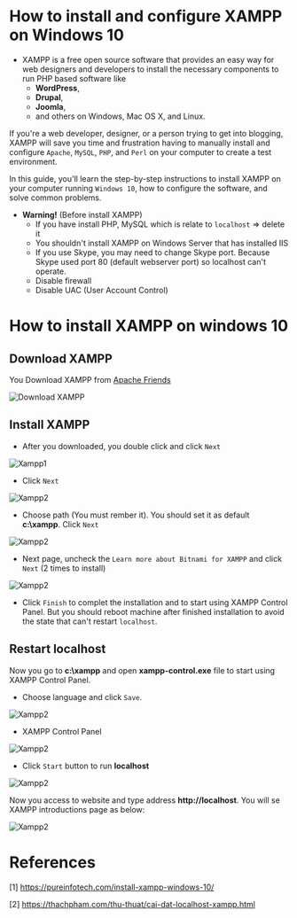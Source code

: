 How to install and configure XAMPP on Windows 10
=================================================

* XAMPP is a free open source software that provides an easy way for web designers and developers to install the necessary components to run PHP based software like
  * **WordPress**,
  * **Drupal**,
  * **Joomla**, 
  * and others on Windows, Mac OS X, and Linux.

If you're a web developer, designer, or a person trying to get into blogging, XAMPP will save you time and frustration having to manually install and configure `Apache`, `MySQL`, `PHP`, and `Perl` on your computer to create a test environment.

In this guide, you'll learn the step-by-step instructions to install XAMPP on your computer running `Windows 10`, how to configure the software, and solve common problems.

* **Warning!** (Before install XAMPP)
  * If you have install PHP, MySQL which is relate to `localhost` => delete it
  * You shouldn't install XAMPP on Windows Server that has installed IIS
  * If you use Skype, you may need to change Skype port. Because Skype used port 80 (default webserver port) so localhost can't operate.
  * Disable firewall
  * Disable UAC (User Account Control)

# How to install XAMPP on windows 10

## Download XAMPP

You Download XAMPP from [Apache Friends](https://www.apachefriends.org/index.html)

![Download XAMPP](img/Download-XAMPP.png)

## Install XAMPP

- After you downloaded, you double click and click `Next`

![Xampp1](img/xamp-1.PNG)

- Click `Next`

![Xampp2](img/xamp-2.PNG)

- Choose path (You must rember it). You should set it as default **c:\xampp**. Click `Next`

![Xampp2](img/xamp-3.PNG)

- Next page, uncheck the `Learn more about Bitnami for XAMPP` and click `Next` (2 times to install)

![Xampp2](img/xamp-4.PNG)

- Click `Finish` to complet the installation and to start using XAMPP Control Panel. But you should reboot machine after finished installation to avoid the state that can't restart `localhost`.


## Restart localhost

Now you go to **c:\xampp** and open **xampp-control.exe** file to start using XAMPP Control Panel.

- Choose language and click `Save`.

![Xampp2](img/xamp-6.PNG)

- XAMPP Control Panel

![Xampp2](img/xamp-7.PNG)

- Click `Start` button to run **localhost**

![Xampp2](img/xamp-8.PNG)

Now you access to website and type address **http://localhost**. You will se XAMPP introductions page as below:

![Xampp2](img/localhost.PNG)




# References

[1] https://pureinfotech.com/install-xampp-windows-10/

[2] https://thachpham.com/thu-thuat/cai-dat-localhost-xampp.html